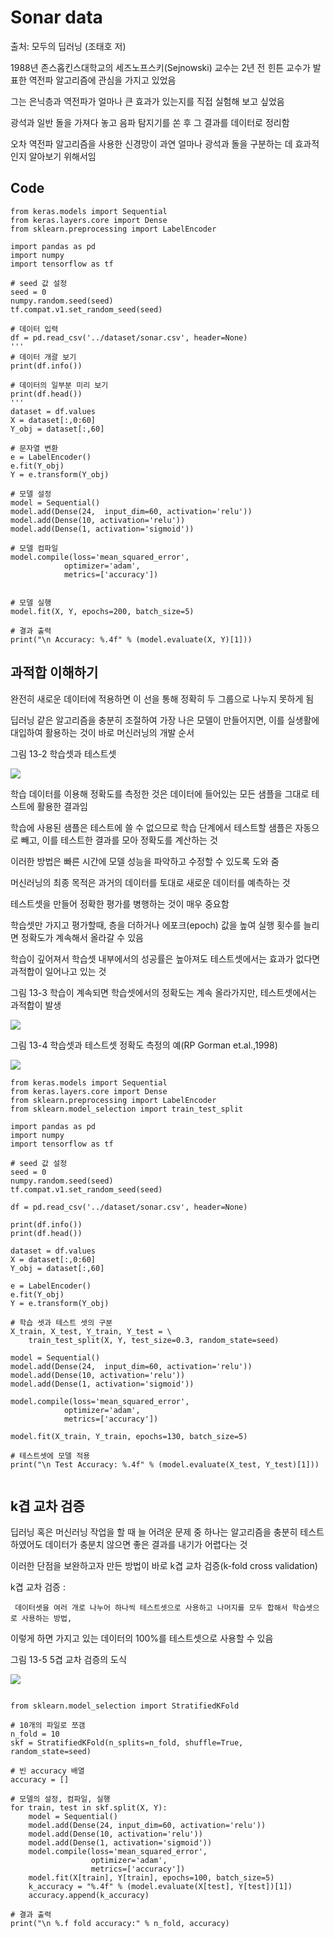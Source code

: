 # Sonar data

출처: 모두의 딥러닝 (조태호 저)

1988년 존스홉킨스대학교의 세즈노프스키(Sejnowski) 교수는 2년 전 힌튼 
      교수가 발표한 역전파 알고리즘에 관심을 가지고 있었음
      
그는 은닉층과 역전파가 얼마나 큰 효과가 있는지를 직접 실험해 보고 싶었음

광석과 일반 돌을 가져다 놓고 음파 탐지기를 쏜 후 그 결과를 데이터로 정리함

오차 역전파 알고리즘을 사용한 신경망이 과연 얼마나 광석과 돌을 구분하는 데 효과적인지 알아보기 위해서임

## Code

```
from keras.models import Sequential
from keras.layers.core import Dense
from sklearn.preprocessing import LabelEncoder

import pandas as pd
import numpy
import tensorflow as tf

# seed 값 설정
seed = 0
numpy.random.seed(seed)
tf.compat.v1.set_random_seed(seed)

# 데이터 입력
df = pd.read_csv('../dataset/sonar.csv', header=None)
'''
# 데이터 개괄 보기
print(df.info())

# 데이터의 일부분 미리 보기
print(df.head())
'''
dataset = df.values
X = dataset[:,0:60]
Y_obj = dataset[:,60]

# 문자열 변환
e = LabelEncoder()
e.fit(Y_obj)
Y = e.transform(Y_obj)

# 모델 설정
model = Sequential()
model.add(Dense(24,  input_dim=60, activation='relu'))
model.add(Dense(10, activation='relu'))
model.add(Dense(1, activation='sigmoid'))

# 모델 컴파일
model.compile(loss='mean_squared_error',
            optimizer='adam',
            metrics=['accuracy'])


# 모델 실행
model.fit(X, Y, epochs=200, batch_size=5)

# 결과 출력
print("\n Accuracy: %.4f" % (model.evaluate(X, Y)[1]))
```
## 과적합 이해하기

완전히 새로운 데이터에 적용하면 이 선을 통해 정확히 두 그룹으로 나누지 못하게 됨

딥러닝 같은 알고리즘을 충분히 조절하여 가장 나은 모델이 만들어지면, 이를 실생활에 대입하여 활용하는 것이 바로 머신러닝의 개발 순서

그림 13-2  학습셋과 테스트셋

<img src="https://user-images.githubusercontent.com/54765256/90975347-52690900-e56e-11ea-8fb5-11fd62766208.png">

학습 데이터를 이용해 정확도를 측정한 것은 데이터에 들어있는 모든 샘플을 그대로 테스트에 활용한 결과임

학습에 사용된 샘플은 테스트에 쓸 수 없으므로 학습 단계에서 테스트할 샘플은 자동으로 빼고,
이를 테스트한 결과를 모아 정확도를 계산하는 것

이러한 방법은 빠른 시간에 모델 성능을 파악하고 수정할 수 있도록 도와 줌

머신러닝의 최종 목적은 과거의 데이터를 토대로 새로운 데이터를 예측하는 것

테스트셋을 만들어 정확한 평가를 병행하는 것이 매우 중요함

학습셋만 가지고 평가할때, 층을 더하거나 에포크(epoch) 값을 높여 실행 횟수를 늘리면 정확도가 계속해서 올라갈 수 있음

학습이 깊어져서 학습셋 내부에서의 성공률은 높아져도 테스트셋에서는 효과가 없다면 과적합이 일어나고 있는 것

그림 13-3  학습이 계속되면 학습셋에서의 정확도는 계속 올라가지만, 테스트셋에서는 과적합이 발생

<img src="https://user-images.githubusercontent.com/54765256/90975377-83493e00-e56e-11ea-94f9-84cb9abcd097.png">

그림 13-4  학습셋과 테스트셋 정확도 측정의 예(RP Gorman et.al.,1998)

<img src="https://user-images.githubusercontent.com/54765256/90975395-bb508100-e56e-11ea-9eb2-135dce5d68df.png">

```
from keras.models import Sequential
from keras.layers.core import Dense
from sklearn.preprocessing import LabelEncoder
from sklearn.model_selection import train_test_split

import pandas as pd
import numpy
import tensorflow as tf

# seed 값 설정
seed = 0
numpy.random.seed(seed)
tf.compat.v1.set_random_seed(seed)

df = pd.read_csv('../dataset/sonar.csv', header=None)

print(df.info())
print(df.head())

dataset = df.values
X = dataset[:,0:60]
Y_obj = dataset[:,60]

e = LabelEncoder()
e.fit(Y_obj)
Y = e.transform(Y_obj)

# 학습 셋과 테스트 셋의 구분
X_train, X_test, Y_train, Y_test = \
    train_test_split(X, Y, test_size=0.3, random_state=seed)

model = Sequential()
model.add(Dense(24,  input_dim=60, activation='relu'))
model.add(Dense(10, activation='relu'))
model.add(Dense(1, activation='sigmoid'))

model.compile(loss='mean_squared_error',
            optimizer='adam',
            metrics=['accuracy'])

model.fit(X_train, Y_train, epochs=130, batch_size=5)

# 테스트셋에 모델 적용
print("\n Test Accuracy: %.4f" % (model.evaluate(X_test, Y_test)[1]))


```

## k겹 교차 검증

딥러닝 혹은 머신러닝 작업을 할 때 늘 어려운 문제 중 하나는 알고리즘을 충분히 
     테스트하였어도 데이터가 충분치 않으면 좋은 결과를 내기가 어렵다는 것
     
이러한 단점을 보완하고자 만든 방법이 바로 k겹 교차 검증(k-fold cross validation)

k겹 교차 검증 :

     데이터셋을 여러 개로 나누어 하나씩 테스트셋으로 사용하고 나머지를 모두 합해서 학습셋으로 사용하는 방법, 
이렇게 하면 가지고 있는 데이터의 100%를 테스트셋으로 사용할 수 있음

그림 13-5  5겹 교차 검증의 도식

<img src="https://user-images.githubusercontent.com/54765256/90975671-5d716880-e571-11ea-9861-a86ce9439757.png">

```

from sklearn.model_selection import StratifiedKFold

# 10개의 파일로 쪼갬
n_fold = 10
skf = StratifiedKFold(n_splits=n_fold, shuffle=True, random_state=seed)

# 빈 accuracy 배열
accuracy = []

# 모델의 설정, 컴파일, 실행
for train, test in skf.split(X, Y):
    model = Sequential()
    model.add(Dense(24, input_dim=60, activation='relu'))
    model.add(Dense(10, activation='relu'))
    model.add(Dense(1, activation='sigmoid'))
    model.compile(loss='mean_squared_error',
                  optimizer='adam',
                  metrics=['accuracy'])
    model.fit(X[train], Y[train], epochs=100, batch_size=5)
    k_accuracy = "%.4f" % (model.evaluate(X[test], Y[test])[1])
    accuracy.append(k_accuracy)

# 결과 출력
print("\n %.f fold accuracy:" % n_fold, accuracy)

```



